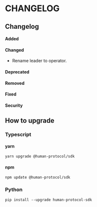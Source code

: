 # CHANGELOG

## Changelog

#### Added

#### Changed

* Rename leader to operator.

#### Deprecated

#### Removed

#### Fixed

#### Security

## How to upgrade

### Typescript

#### yarn

```
yarn upgrade @human-protocol/sdk
```

#### npm

```
npm update @human-protocol/sdk
```

### Python

```
pip install --upgrade human-protocol-sdk
```
